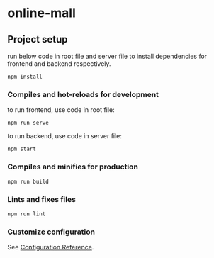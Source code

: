 # online-mall

## Project setup
run below code in root file and server file to install dependencies for frontend and backend respectively.
```
npm install
```

### Compiles and hot-reloads for development
to run frontend, use code in root file: 
```
npm run serve
```

to run backend, use code in server file: 
```
npm start
```

### Compiles and minifies for production
```
npm run build
```

### Lints and fixes files
```
npm run lint
```

### Customize configuration
See [Configuration Reference](https://cli.vuejs.org/config/).
